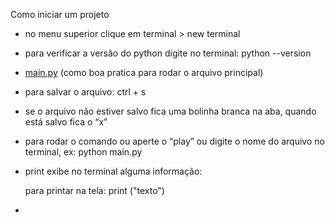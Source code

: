 Como iniciar um projeto

- no menu superior clique em terminal > new terminal
- para verificar a versão do python digite no terminal:  python --version
- [main.py](http://main.py) (como boa pratica para rodar o arquivo principal)
- para salvar o arquivo: ctrl + s
- se o arquivo não estiver salvo fica uma bolinha branca na aba, quando está salvo fica o “x”
- para rodar o comando ou aperte o “play” ou digite o nome do arquivo no terminal, ex:
 python main.py
- print exibe no terminal alguma informação:
    
    para printar na tela: print ("texto")
    
- 


